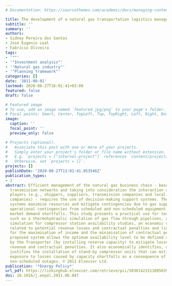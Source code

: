 ```yaml
---
# Documentation: https://sourcethemes.com/academic/docs/managing-content/

title: The development of a natural gas transportation logistics management system
subtitle: ''
summary: ''
authors:
- Sidney Pereira dos Santos
- José Eugenio Leal
- Fabrício Oliveira
tags:
- '""'
- '"Investment analysis"'
- '"Natural gas industry"'
- '"Planning framework"'
categories: []
date: '2011-09-01'
lastmod: 2020-08-27T16:01:41+03:00
featured: false
draft: false

# Featured image
# To use, add an image named `featured.jpg/png` to your page's folder.
# Focal points: Smart, Center, TopLeft, Top, TopRight, Left, Right, BottomLeft, Bottom, BottomRight.
image:
  caption: ''
  focal_point: ''
  preview_only: false

# Projects (optional).
#   Associate this post with one or more of your projects.
#   Simply enter your project's folder or file name without extension.
#   E.g. `projects = ["internal-project"]` references `content/project/deep-learning/index.md`.
#   Otherwise, set `projects = []`.
projects: []
publishDate: '2020-08-27T13:01:41.853546Z'
publication_types:
- 2
abstract: Efficient management of the natural gas business chain - based on pipeline
  transmission networks and taking into consideration the interaction among the main
  players (e.g., shippers, suppliers, transmission companies and local distribution
  companies) - requires the use of decision-making support systems. These support
  systems maximise resources and mitigate contingencies due to gas supply shortfalls,
  operational contingencies from scheduled and non-scheduled equipment outages and
  market demand shortfalls. This study presents a practical use for technologies,
  such as a thermohydraulic simulation of gas flow through pipelines, a Monte Carlo
  simulation for compressor station availability studies, an economic risk evaluation
  related to potential revenue losses and contractual penalties and linear programming
  for the maximisation of income and the minimisation of contractual penalties. The
  proposed system allows the optimum availability level to be defined and maintained
  by the Transporter (by installing reserve capacity) to mitigate losses related to
  revenue and contractual penalties. It also economically identifies, quantifies and
  justifies the installation of stand-by compressor units that can mitigate the Transporter's
  exposure to losses caused by capacity shortfalls as a consequence of scheduled and
  non-scheduled outages. © 2011 Elsevier Ltd.
publication: '*Energy Policy*'
url_pdf: https://linkinghub.elsevier.com/retrieve/pii/S0301421511005039
doi: 10.1016/j.enpol.2011.06.047
---
```

